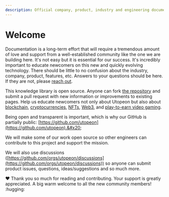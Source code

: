 ```yaml
---
description: Official company, product, industry and engineering documentation.
---
```


# Welcome

Documentation is a long-term effort that will require a tremendous amount of love and support from a well-established community like the one we are building here. It's not easy but it is essential for our success. It's incredibly important to educate newcomers on this new and quickly evolving technology. There should be little to no confusion about the industry, company, product, features, etc. Answers to your questions should be here. If they are not, please [reach out](introduction/contact-us.md).

This knowledge library is open source. Anyone can fork [the repository](https://github.com/utopeon/docs) and submit a pull request with new information or improvements to existing pages. Help us educate newcomers not only about Utopeon but also about [blockchain](decentralization/blockchains.md), [cryptocurrencies](blockchain/cryptocurrencies.md), [NFTs](blockchain/non-fungible-token-nft.md), [Web3](blockchain/wallets.md), and [play-to-earn video gaming](introduction/welcome/mission.md#\_2e).&#x20;

Being open and transparent is important, which is why our GitHub is partially public: [https://github.com/utopeon](https://github.com/utopeon).&#x20;

We will make some of our work open source so other engineers can contribute to this project and support the mission.&#x20;

We will also use discussions ([https://github.com/orgs/utopeon/discussions](https://github.com/orgs/utopeon/discussions)) so anyone can submit product issues, questions, ideas/suggestions and so much more.&#x20;

:heart: Thank you so much for reading and contributing. Your support is greatly appreciated. A big warm welcome to all the new community members! :hugging:
